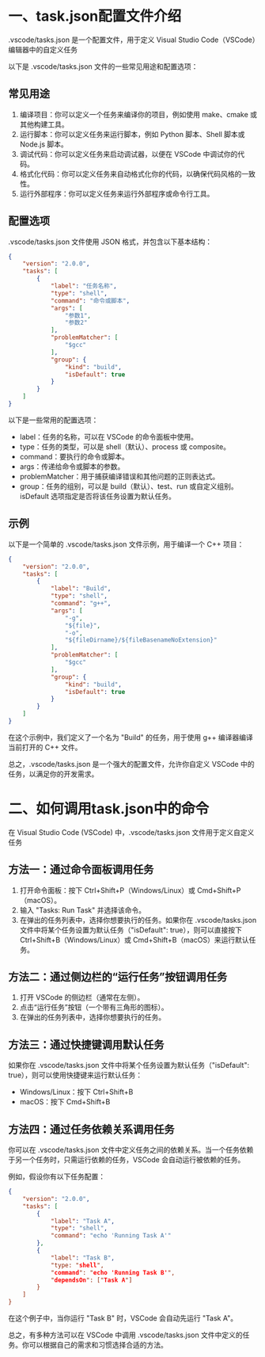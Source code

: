 # 一、task.json配置文件介绍

.vscode/tasks.json 是一个配置文件，用于定义 Visual Studio Code（VSCode）编辑器中的自定义任务

以下是 .vscode/tasks.json 文件的一些常见用途和配置选项：

## 常见用途

1. 编译项目：你可以定义一个任务来编译你的项目，例如使用 make、cmake 或其他构建工具。
2. 运行脚本：你可以定义任务来运行脚本，例如 Python 脚本、Shell 脚本或 Node.js 脚本。
3. 调试代码：你可以定义任务来启动调试器，以便在 VSCode 中调试你的代码。
4. 格式化代码：你可以定义任务来自动格式化你的代码，以确保代码风格的一致性。
5. 运行外部程序：你可以定义任务来运行外部程序或命令行工具。
## 配置选项
.vscode/tasks.json 文件使用 JSON 格式，并包含以下基本结构：
```json
{
    "version": "2.0.0",
    "tasks": [
        {
            "label": "任务名称",
            "type": "shell",
            "command": "命令或脚本",
            "args": [
                "参数1",
                "参数2"
            ],
            "problemMatcher": [
                "$gcc"
            ],
            "group": {
                "kind": "build",
                "isDefault": true
            }
        }
    ]
}
```
以下是一些常用的配置选项：

* label：任务的名称，可以在 VSCode 的命令面板中使用。
* type：任务的类型，可以是 shell（默认）、process 或 composite。
* command：要执行的命令或脚本。
* args：传递给命令或脚本的参数。
* problemMatcher：用于捕获编译错误和其他问题的正则表达式。
* group：任务的组别，可以是 build（默认）、test、run 或自定义组别。isDefault 选项指定是否将该任务设置为默认任务。

## 示例

以下是一个简单的 .vscode/tasks.json 文件示例，用于编译一个 C++ 项目：
```json
{
    "version": "2.0.0",
    "tasks": [
        {
            "label": "Build",
            "type": "shell",
            "command": "g++",
            "args": [
                "-g",
                "${file}",
                "-o",
                "${fileDirname}/${fileBasenameNoExtension}"
            ],
            "problemMatcher": [
                "$gcc"
            ],
            "group": {
                "kind": "build",
                "isDefault": true
            }
        }
    ]
}
```
在这个示例中，我们定义了一个名为 "Build" 的任务，用于使用 g++ 编译器编译当前打开的 C++ 文件。

总之，.vscode/tasks.json 是一个强大的配置文件，允许你自定义 VSCode 中的任务，以满足你的开发需求。

# 二、如何调用task.json中的命令

在 Visual Studio Code (VSCode) 中，.vscode/tasks.json 文件用于定义自定义任务

## 方法一：通过命令面板调用任务

1. 打开命令面板：按下 Ctrl+Shift+P（Windows/Linux）或 Cmd+Shift+P（macOS）。
2. 输入 "Tasks: Run Task" 并选择该命令。
3. 在弹出的任务列表中，选择你想要执行的任务。如果你在 .vscode/tasks.json 文件中将某个任务设置为默认任务（"isDefault": true），则可以直接按下 Ctrl+Shift+B（Windows/Linux）或 Cmd+Shift+B（macOS）来运行默认任务。

## 方法二：通过侧边栏的“运行任务”按钮调用任务

1. 打开 VSCode 的侧边栏（通常在左侧）。
2. 点击“运行任务”按钮（一个带有三角形的图标）。
3. 在弹出的任务列表中，选择你想要执行的任务。

## 方法三：通过快捷键调用默认任务
如果你在 .vscode/tasks.json 文件中将某个任务设置为默认任务（"isDefault": true），则可以使用快捷键来运行默认任务：

* Windows/Linux：按下 Ctrl+Shift+B
* macOS：按下 Cmd+Shift+B

## 方法四：通过任务依赖关系调用任务

你可以在 .vscode/tasks.json 文件中定义任务之间的依赖关系。当一个任务依赖于另一个任务时，只需运行依赖的任务，VSCode 会自动运行被依赖的任务。

例如，假设你有以下任务配置：
```json
{
    "version": "2.0.0",
    "tasks": [
        {
            "label": "Task A",
            "type": "shell",
            "command": "echo 'Running Task A'"
        },
        {
            "label": "Task B",
            "type: "shell",
            "command": "echo 'Running Task B'",
            "dependsOn": ["Task A"]
        }
    ]
}
```
在这个例子中，当你运行 "Task B" 时，VSCode 会自动先运行 "Task A"。

总之，有多种方法可以在 VSCode 中调用 .vscode/tasks.json 文件中定义的任务。你可以根据自己的需求和习惯选择合适的方法。

